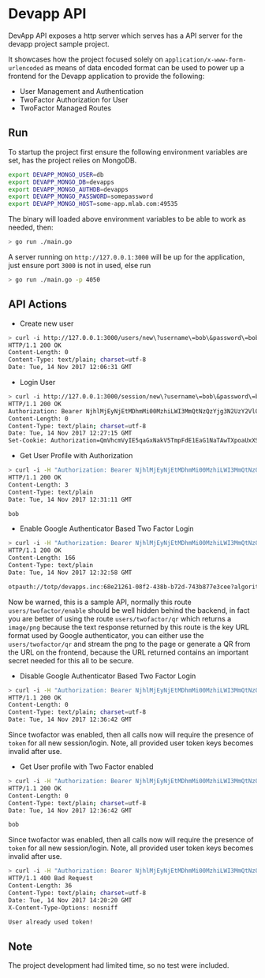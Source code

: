 # Devapp API
DevApp API exposes a http server which serves has a API server for the devapp project sample project.

It showcases how the project focused solely on `application/x-www-form-urlencoded` as means of data encoded format
can be used to power up a frontend for the Devapp application to provide the following:

- User Management and Authentication
- TwoFactor Authorization for User
- TwoFactor Managed Routes


## Run
To startup the project first ensure the following environment variables are set, has the project relies on MongoDB.

```bash
export DEVAPP_MONGO_USER=db
export DEVAPP_MONGO_DB=devapps
export DEVAPP_MONGO_AUTHDB=devapps
export DEVAPP_MONGO_PASSWORD=somepassword
export DEVAPP_MONGO_HOST=some-app.mlab.com:49535
```

The binary will loaded above environment variables to be able to work as needed, then:

```bash
> go run ./main.go
```
A server running on `http://127.0.0.1:3000` will be up for the application, just ensure port `3000` is not in used,
else run

```bash
> go run ./main.go -p 4050
```

## API Actions

- Create new user

```bash
> curl -i http://127.0.0.1:3000/users/new\?username\=bob\&password\=boba\&password_confirm\=boba
HTTP/1.1 200 OK
Content-Length: 0
Content-Type: text/plain; charset=utf-8
Date: Tue, 14 Nov 2017 12:06:31 GMT
```

- Login User

```bash
> curl -i http://127.0.0.1:3000/session/new\?username\=bob\&password\=boba
HTTP/1.1 200 OK
Authorization: Bearer NjhlMjEyNjEtMDhmMi00MzhiLWI3MmQtNzQzYjg3N2UzY2VlOjE1MGEyOTg4LTc1NjgtNGExYy1iZmJhLTBiZjZiNmE2ZWI3Yg==
Content-Length: 0
Content-Type: text/plain; charset=utf-8
Date: Tue, 14 Nov 2017 12:27:15 GMT
Set-Cookie: Authorization=QmVhcmVyIE5qaGxNakV5TmpFdE1EaG1NaTAwTXpoaUxXSTNNbVF0TnpRellqZzNOMlV6WTJWbE9qRTFNR0V5T1RnNExUYzFOamd0TkdFeFl5MWlabUpoTFRCaVpqWmlObUUyWldJM1lnPT0=; Path=/; Expires=Thu, 16 Nov 2017 12:14:05 GMT
```

- Get User Profile with Authorization

```bash
> curl -i -H "Authorization: Bearer NjhlMjEyNjEtMDhmMi00MzhiLWI3MmQtNzQzYjg3N2UzY2VlOjE1MGEyOTg4LTc1NjgtNGExYy1iZmJhLTBiZjZiNmE2ZWI3Yg==" http://127.0.0.1:3000/profile
HTTP/1.1 200 OK
Content-Length: 3
Content-Type: text/plain
Date: Tue, 14 Nov 2017 12:31:11 GMT

bob
```

- Enable Google Authenticator Based Two Factor Login

```bash
> curl -i -H "Authorization: Bearer NjhlMjEyNjEtMDhmMi00MzhiLWI3MmQtNzQzYjg3N2UzY2VlOjE1MGEyOTg4LTc1NjgtNGExYy1iZmJhLTBiZjZiNmE2ZWI3Yg==" http://127.0.0.1:3000/users/twofactor/enable
HTTP/1.1 200 OK
Content-Length: 166
Content-Type: text/plain
Date: Tue, 14 Nov 2017 12:32:58 GMT

otpauth://totp/devapps.inc:68e21261-08f2-438b-b72d-743b877e3cee?algorithm=SHA1&counter=0&digits=6&issuer=devapps.inc&period=30&secret=DVYYBKPGMVIVRMNWLA4KPYDNJGTKABBH
```

Now be warned, this is a sample API, normally this route `users/twofactor/enable` should be well hidden behind the backend, in fact you are better of
using the route `users/twofactor/qr` which returns a `image/png`  because the text response returned by this route is the key URL format used by
Google authenticator, you can either use the `users/twofactor/qr` and stream the png to the page or generate a QR from the URL on the frontend, because
the URL returned contains an important secret needed for this all to be secure.


- Disable Google Authenticator Based Two Factor Login

```bash
> curl -i -H "Authorization: Bearer NjhlMjEyNjEtMDhmMi00MzhiLWI3MmQtNzQzYjg3N2UzY2VlOjE1MGEyOTg4LTc1NjgtNGExYy1iZmJhLTBiZjZiNmE2ZWI3Yg==" http://127.0.0.1:3000/users/twofactor/disable?token=846371
HTTP/1.1 200 OK
Content-Length: 0
Content-Type: text/plain; charset=utf-8
Date: Tue, 14 Nov 2017 12:36:42 GMT
```

Since twofactor was enabled, then all calls now will require the presence of `token` for all new session/login.
Note, all provided user token keys becomes invalid after use.

- Get User profile with Two Factor enabled

```bash
> curl -i -H "Authorization: Bearer NjhlMjEyNjEtMDhmMi00MzhiLWI3MmQtNzQzYjg3N2UzY2VlOjE1MGEyOTg4LTc1NjgtNGExYy1iZmJhLTBiZjZiNmE2ZWI3Yg==" http://127.0.0.1:3000/users/twofactor/disable?token=846371
HTTP/1.1 200 OK
Content-Length: 0
Content-Type: text/plain; charset=utf-8
Date: Tue, 14 Nov 2017 12:36:42 GMT

bob
```

Since twofactor was enabled, then all calls now will require the presence of `token` for all new session/login.
Note, all provided user token keys becomes invalid after use.

```bash
> curl -i -H "Authorization: Bearer NjhlMjEyNjEtMDhmMi00MzhiLWI3MmQtNzQzYjg3N2UzY2VlOjE1MGEyOTg4LTc1NjgtNGExYy1iZmJhLTBiZjZiNmE2ZWI3Yg==" http://127.0.0.1:3000/profile\?token\=786382
HTTP/1.1 400 Bad Request
Content-Length: 36
Content-Type: text/plain; charset=utf-8
Date: Tue, 14 Nov 2017 14:20:20 GMT
X-Content-Type-Options: nosniff

User already used token!
```

## Note
The project development had limited time, so no test were included.

